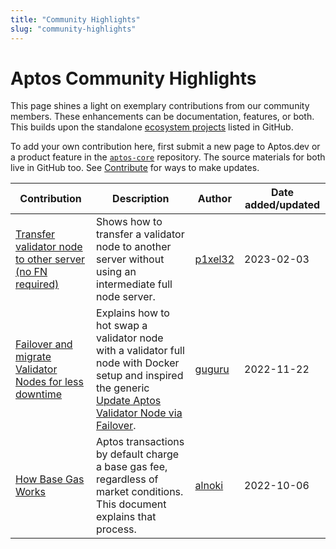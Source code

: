 ```yaml
---
title: "Community Highlights"
slug: "community-highlights"
---
```


# Aptos Community Highlights

This page shines a light on exemplary contributions from our community members. These enhancements can be documentation, features, or both. This builds upon the standalone [ecosystem projects](https://github.com/aptos-foundation/ecosystem-projects) listed in GitHub.

To add your own contribution here, first submit a new page to Aptos.dev or a product feature in the [`aptos-core`](https://github.com/aptos-labs/aptos-core) repository. The source materials for both live in GitHub too. See [Contribute](./index.md) for ways to make updates.

| Contribution | Description | Author | Date added/updated |
| --- | --- | --- | --- |
| [Transfer validator node to other server (no FN required)](https://forum.aptoslabs.com/t/transfer-validator-node-to-other-server-no-fn-required/194629/1) | Shows how to transfer a validator node to another server without using an intermediate full node server. | [p1xel32](https://forum.aptoslabs.com/u/p1xel32) | 2023-02-03 |
| [Failover and migrate Validator Nodes for less downtime](https://forum.aptoslabs.com/t/failover-and-migrate-validator-nodes-for-less-downtime/144846) | Explains how to hot swap a validator node with a validator full node with Docker setup and inspired the generic [Update Aptos Validator Node via Failover](../nodes/validator-node/operator/update-validator-node.md). | [guguru](https://forum.aptoslabs.com/u/guguru) | 2022-11-22 |
| [How Base Gas Works](../concepts/base-gas.md) | Aptos transactions by default charge a base gas fee, regardless of market conditions. This document explains that process. | [alnoki](https://github.com/alnoki) | 2022-10-06 |
